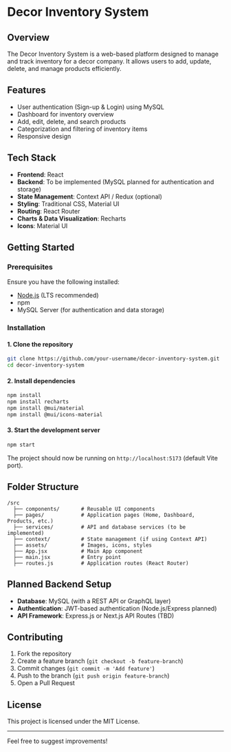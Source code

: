 # Decor Inventory System

## Overview
The Decor Inventory System is a web-based platform designed to manage and track inventory for a decor company. It allows users to add, update, delete, and manage products efficiently.

## Features
- User authentication (Sign-up & Login) using MySQL
- Dashboard for inventory overview
- Add, edit, delete, and search products
- Categorization and filtering of inventory items
- Responsive design

## Tech Stack
- **Frontend**: React
- **Backend**: To be implemented (MySQL planned for authentication and storage)
- **State Management**: Context API / Redux (optional)
- **Styling**: Traditional CSS, Material UI
- **Routing**: React Router
- **Charts & Data Visualization**: Recharts
- **Icons**: Material UI 

## Getting Started
### Prerequisites
Ensure you have the following installed:
- [Node.js](https://nodejs.org/) (LTS recommended)
- npm
- MySQL Server (for authentication and data storage)

### Installation
#### 1. Clone the repository
```bash
git clone https://github.com/your-username/decor-inventory-system.git
cd decor-inventory-system
```
#### 2. Install dependencies
```bash
npm install
npm install recharts 
npm install @mui/material 
npm install @mui/icons-material
```


#### 3. Start the development server
```bash
npm start
```


The project should now be running on `http://localhost:5173` (default Vite port).

## Folder Structure
```
/src
  ├── components/       # Reusable UI components
  ├── pages/            # Application pages (Home, Dashboard, Products, etc.)
  ├── services/         # API and database services (to be implemented)
  ├── context/          # State management (if using Context API)
  ├── assets/           # Images, icons, styles
  ├── App.jsx           # Main App component
  ├── main.jsx          # Entry point
  ├── routes.js         # Application routes (React Router)
```

## Planned Backend Setup
- **Database**: MySQL (with a REST API or GraphQL layer)
- **Authentication**: JWT-based authentication (Node.js/Express planned)
- **API Framework**: Express.js or Next.js API Routes (TBD)

## Contributing
1. Fork the repository
2. Create a feature branch (`git checkout -b feature-branch`)
3. Commit changes (`git commit -m 'Add feature'`)
4. Push to the branch (`git push origin feature-branch`)
5. Open a Pull Request

## License
This project is licensed under the MIT License.

---
Feel free to suggest improvements!


